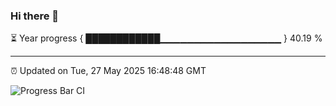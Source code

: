 ### Hi there 👋

⏳ Year progress { ████████████▁▁▁▁▁▁▁▁▁▁▁▁▁▁▁▁▁▁ } 40.19 %

---

⏰ Updated on Tue, 27 May 2025 16:48:48 GMT

![Progress Bar CI](https://github.com/IshwaranRudhara/GIT-ACTION/workflows/Progress%20Bar%20CI/badge.svg)
